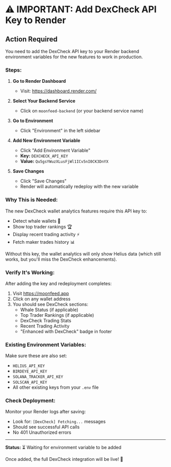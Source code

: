 # ⚠️ IMPORTANT: Add DexCheck API Key to Render

## Action Required

You need to add the DexCheck API key to your Render backend environment variables for the new features to work in production.

### Steps:

1. **Go to Render Dashboard**
   - Visit: https://dashboard.render.com/

2. **Select Your Backend Service**
   - Click on `moonfeed-backend` (or your backend service name)

3. **Go to Environment**
   - Click "Environment" in the left sidebar

4. **Add New Environment Variable**
   - Click "Add Environment Variable"
   - **Key:** `DEXCHECK_API_KEY`
   - **Value:** `Qu5gsYWuzXLusFjWl1ICv5nI0CK3DnYX`

5. **Save Changes**
   - Click "Save Changes"
   - Render will automatically redeploy with the new variable

### Why This is Needed:

The new DexCheck wallet analytics features require this API key to:
- Detect whale wallets 🐋
- Show top trader rankings 🏆
- Display recent trading activity ⚡
- Fetch maker trades history 📊

Without this key, the wallet analytics will only show Helius data (which still works, but you'll miss the DexCheck enhancements).

### Verify It's Working:

After adding the key and redeployment completes:
1. Visit https://moonfeed.app
2. Click on any wallet address
3. You should see DexCheck sections:
   - Whale Status (if applicable)
   - Top Trader Rankings (if applicable)
   - DexCheck Trading Stats
   - Recent Trading Activity
   - "Enhanced with DexCheck" badge in footer

### Existing Environment Variables:

Make sure these are also set:
- `HELIUS_API_KEY`
- `BIRDEYE_API_KEY`
- `SOLANA_TRACKER_API_KEY`
- `SOLSCAN_API_KEY`
- All other existing keys from your `.env` file

### Check Deployment:

Monitor your Render logs after saving:
- Look for: `[DexCheck] Fetching...` messages
- Should see successful API calls
- No 401 Unauthorized errors

---

**Status:** ⏳ Waiting for environment variable to be added

Once added, the full DexCheck integration will be live! 🚀
